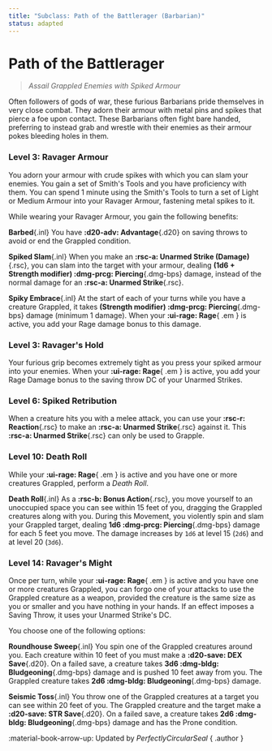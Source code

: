 ```yaml
---
title: "Subclass: Path of the Battlerager (Barbarian)"
status: adapted
---
```


<p style="display:none">
Assail Grappled Enemies with Spiked Armour
</p>

# Path of the Battlerager

> *Assail Grappled Enemies with Spiked Armour*

Often followers of gods of war, these furious Barbarians pride themselves in very close combat. They adorn their armour with metal pins and spikes that pierce a foe upon contact. These Barbarians often fight bare handed, preferring to instead grab and wrestle with their enemies as their armour pokes bleeding holes in them.

### Level 3: Ravager Armour

You adorn your armour with crude spikes with which you can slam your enemies. You gain a set of Smith's Tools and you have proficiency with them. You can spend 1 minute using the Smith's Tools to turn a set of Light or Medium Armour into your Ravager Armour, fastening metal spikes to it. 

While wearing your Ravager Armour, you gain the following benefits:

**Barbed**{.inl} You have **:d20-adv: Advantage**{.d20} on saving throws to avoid or end the Grappled condition.

**Spiked Slam**{.inl} When you make an **:rsc-a: Unarmed Strike (Damage)**{.rsc}, you can slam into the target with your armour, dealing **(1d6 + Strength modifier) :dmg-prcg: Piercing**{.dmg-bps} damage, instead of the normal damage for an **:rsc-a: Unarmed Strike**{.rsc}.

**Spiky Embrace**{.inl} At the start of each of your turns while you have a creature Grappled, it takes **(Strength modifier) :dmg-prcg: Piercing**{.dmg-bps} damage (minimum 1 damage). When your **:ui-rage: Rage**{ .em } is active, you add your Rage damage bonus to this damage.

### Level 3: Ravager's Hold

Your furious grip becomes extremely tight as you press your spiked armour into your enemies. When your **:ui-rage: Rage**{ .em } is active, you add your Rage Damage bonus to the saving throw DC of your Unarmed Strikes.

### Level 6: Spiked Retribution

When a creature hits you with a melee attack, you can use your **:rsc-r: Reaction**{.rsc} to make an **:rsc-a: Unarmed Strike**{.rsc} against it. This **:rsc-a: Unarmed Strike**{.rsc} can only be used to Grapple.

### Level 10: Death Roll

While your **:ui-rage: Rage**{ .em } is active and you have one or more creatures Grappled, perform a *Death Roll*. 

**Death Roll**{.inl} As a **:rsc-b: Bonus Action**{.rsc}, you move yourself to an unoccupied space you can see within 15 feet of you, dragging the Grappled creatures along with you. During this Movement, you violently spin and slam your Grappled target, dealing **1d6 :dmg-prcg: Piercing**{.dmg-bps} damage for each 5 feet you move. The damage increases by `1d6` at level 15 (`2d6`) and at level 20 (`3d6`).

### Level 14: Ravager's Might

Once per turn, while your **:ui-rage: Rage**{ .em } is active and you have one or more creatures Grappled, you can forgo one of your attacks to use the Grappled creature as a weapon, provided the creature is the same size as you or smaller and you have nothing in your hands. If an effect imposes a Saving Throw, it uses your Unarmed Strike's DC.

You choose one of the following options:

**Roundhouse Sweep**{.inl} You spin one of the Grappled creatures around you. Each creature within 10 feet of you must make a **:d20-save: DEX Save**{.d20}. On a failed save, a creature takes **3d6 :dmg-bldg: Bludgeoning**{.dmg-bps} damage and is pushed 10 feet away from you. The Grappled creature takes **2d6 :dmg-bldg: Bludgeoning**{.dmg-bps} damage.

**Seismic Toss**{.inl} You throw one of the Grappled creatures at a target you can see within 20 feet of you. The Grappled creature and the target make a **:d20-save: STR Save**{.d20}. On a failed save, a creature takes **2d6 :dmg-bldg: Bludgeoning**{.dmg-bps} damage and has the Prone condition.

:material-book-arrow-up: Updated by *PerfectlyCircularSeal* 
{ .author }